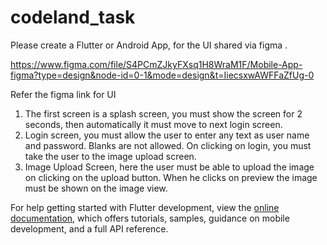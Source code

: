 # codeland_task

Please create a Flutter or Android App, for the UI shared via figma . 

https://www.figma.com/file/S4PCmZJkyFXsq1H8WraM1F/Mobile-App-figma?type=design&node-id=0-1&mode=design&t=IiecsxwAWFFaZfUg-0

Refer the figma link for UI

1. The first screen is a splash screen, you must show the screen for 2 seconds, then automatically it must move to next login screen.
2. Login screen, you must allow the user to enter any text as user name and password. Blanks are not allowed. On clicking on login, you must take the user to the image upload screen.
3. Image Upload Screen, here the user must be able to upload the image on clicking on the upload button. When he clicks on preview the image must be shown on the image view.

For help getting started with Flutter development, view the
[online documentation](https://docs.flutter.dev/), which offers tutorials,
samples, guidance on mobile development, and a full API reference.

